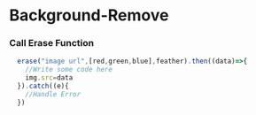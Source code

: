 # Background-Remove
### Call Erase Function #
```javascript
  erase("image url",[red,green,blue],feather).then((data)=>{
    //Write some code here
    img.src=data
  }).catch((e){
    //Handle Error
  })
 ```
 
